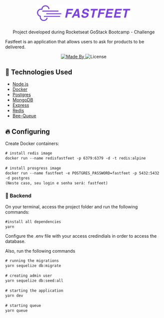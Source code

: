<h1 align="center">
  <img alt="Fastfeet" title="Fastfeet" src=".github/logo.png" width="300px" />
</h1>

<p align="center">Project developed during Rocketseat GoStack Bootcamp - Challenge</p>

<p>Fastfeet is an application that allows users to ask for products to be delivered.</p>

<p align="center">
  <a href="https://github.com/frassaolucas">
    <img alt="Made By" src="https://img.shields.io/badge/made%20by-frassaolucas-%2304D361">
  </a>
  <img alt="License" src="https://img.shields.io/badge/license-MIT-%2304D361">
</p>

## :rocket: Technologies Used

<ul>
  <li>
    <a href="https://nodejs.org/en/">
      Node.js
    </a>
  </li>
  <li>
    <a href="https://www.docker.com/">
      Docker
    </a>
  </li>
  <li>
    <a href="https://docs.docker.com/compose/">
      Postgres
    </a>
  </li>
  <li>
    <a href="https://www.mongodb.com/">
      MongoDB
    </a>
  </li>
  <li>
    <a href="https://github.com/expressjs/express">
      Express
    </a>
  </li>
  <li>
    <a href="https://redis.io/">
      Redis
    </a>
  </li>
  <li>
    <a href="https://github.com/bee-queue/bee-queue">
      Bee-Queue
    </a>
  </li>
</ul>

## :fire: Configuring

Create Docker containers:

```
# install redis image
docker run --name redisfastfeet -p 6379:6379 -d -t redis:alpine

# install prosgress image
docker run --name fastfeet -e POSTGRES_PASSWORD=fastfeet -p 5432:5432 -d postgres
(Neste caso, seu login e senha será: fastfeet)
```

### :open_file_folder: Backend

On your terminal, access the project folder and run the following commands:

```
#install all dependencies
yarn
```

Configure the .env file with your access credindials in order to access the database.

Also, run the following commands

```
# running the migrations
yarn sequelize db:migrate

# creating admin user
yarn sequelize db:seed:all

# starting the application
yarn dev

# starting queue
yarn queue
```

